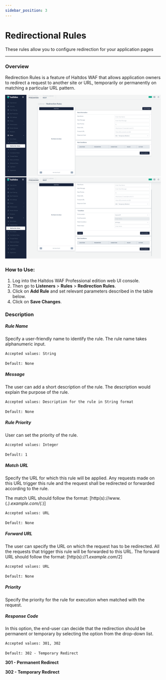 ```yaml
---
sidebar_position: 3
---
```

# Redirectional Rules

These rules allow you to configure redirection for your application pages

---

### Overview 
Redirection Rules is a feature of Haltdos WAF that allows application owners to redirect a request to another site or URL, temporarily or permanently on matching a particular URL pattern.

![redirection_rule](/img/pro-waf/docs/redirection_rules1.png)
![redirection_rule](/img/pro-waf/docs/redirection_rules2.png)

### How to Use:
1. Log into the Haltdos WAF Professional edition web UI console.
2. Then go to **Listeners** > **Rules** > **Redirection Rules**.
3. Click on **Add Rule** and set relevant parameters described in the table below.
4. Click on **Save Changes**.


### Description

##### **Rule Name**

Specify a user-friendly name to identify the rule. The rule name takes alphanumeric input.

    Accepted values: String

    Default: None  

##### **Message**

The user can add a short description of the rule. The description would explain the purpose of the rule.

    Accepted values: Description for the rule in String format

    Default: None  

##### **Rule Priority**

User can set the priority of the rule.

    Accepted values: Integer

    Default: 1  

##### **Match URL**

Specify the URL for which this rule will be applied. Any requests made on this URL trigger this rule and the request shall be redirected or forwarded according to the rule.

The match URL should follow the format: [http(s)://www.(.*).example.com/(.*)]

    Accepted values: URL

    Default: None  

##### **Forward URL**

The user can specify the URL on which the request has to be redirected. All the requests that trigger this rule will be forwarded to this URL.
The forward URL should follow the format: [http(s)://$1.example.com/$2] 

    Accepted values: URL

    Default: None  

##### **Priority** 

Specify the priority for the rule for execution when matched with the request.

##### **Response Code**

In this option, the end-user can decide that the redirection should be permanent or temporary by selecting the option from the drop-down list.

    Accepted values: 301, 302

    Default: 302 - Temporary Redirect  

**301 - Permanent Redirect**

**302 - Temporary Redirect**